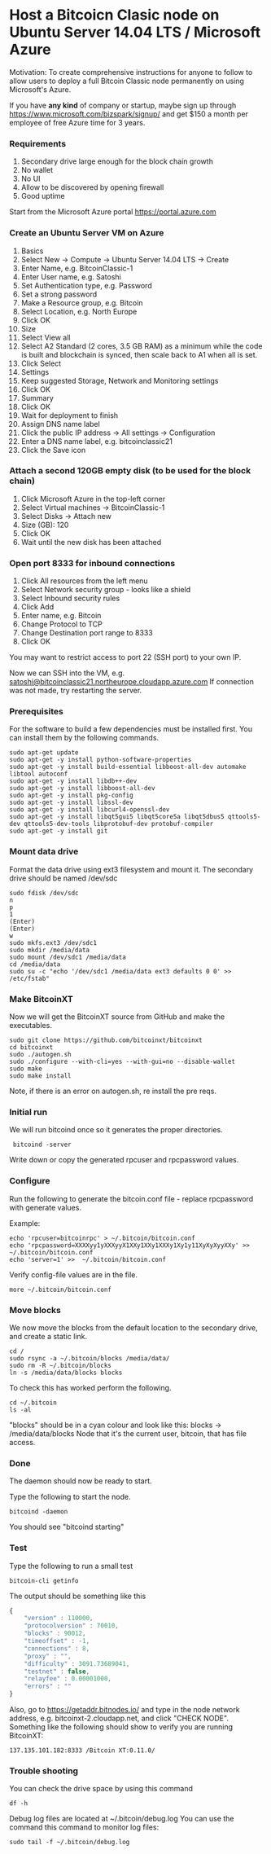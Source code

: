 # Host a Bitcoicn Clasic node on Ubuntu Server 14.04 LTS / Microsoft Azure #

Motivation: To create comprehensive instructions for anyone to follow to allow users to deploy a full Bitcoin Classic node permanently on using Microsoft's Azure.

If you have **any kind** of company or startup, maybe sign up through https://www.microsoft.com/bizspark/signup/ and get $150 a month per employee of free Azure time for 3 years.

### Requirements ###
1. Secondary drive large enough for the block chain growth
2. No wallet
3. No UI
4. Allow to be discovered by opening firewall
5. Good uptime

Start from the Microsoft Azure portal https://portal.azure.com

### Create an Ubuntu Server VM on Azure ###

1. Basics
 1. Select New -> Compute -> Ubuntu Server 14.04 LTS -> Create
 2. Enter Name, e.g. BitcoinClassic-1
 3. Enter User name, e.g. Satoshi
 3. Set Authentication type, e.g. Password
 4. Set a strong password
 5. Make a Resource group, e.g. Bitcoin
 6. Select Location, e.g. North Europe
 7. Click OK
2. Size
 1. Select View all
 2. Select A2 Standard (2 cores, 3.5 GB RAM) as a minimum while the code is built and blockchain is synced, then scale back to A1 when all is set.
 3. Click Select
3. Settings
 1. Keep suggested Storage, Network and Monitoring settings
 2. Click OK
4. Summary
 1. Click OK
 2. Wait for deployment to finish
5. Assign DNS name label
 1. Click the public IP address -> All settings -> Configuration
 2. Enter a DNS name label, e.g. bitcoinclassic21
 3. Click the Save icon
 
### Attach a second 120GB empty disk (to be used for the block chain) ###

1. Click Microsoft Azure in the top-left corner
2. Select Virtual machines -> BitcoinClassic-1
 1. Select Disks -> Attach new
 2. Size (GB): 120
 3. Click OK
 4. Wait until the new disk has been attached

### Open port 8333 for inbound connections  ###

1. Click All resources from the left menu
2. Select Network security group - looks like a shield
 1. Select Inbound security rules
 2. Click Add
 3. Enter name, e.g. Bitcoin
 4. Change Protocol to TCP
 4. Change Destination port range to 8333
 5. Click OK

You may want to restrict access to port 22 (SSH port) to your own IP.

Now we can SSH into the VM, e.g. satoshi@bitcoinclassic21.northeurope.cloudapp.azure.com
If connection was not made, try restarting the server.

### Prerequisites ###

For the software to build a few dependencies must be installed first.  You can install them by the following commands.

```
sudo apt-get update
sudo apt-get -y install python-software-properties
sudo apt-get -y install build-essential libboost-all-dev automake libtool autoconf
sudo apt-get -y install libdb++-dev
sudo apt-get -y install libboost-all-dev
sudo apt-get -y install pkg-config
sudo apt-get -y install libssl-dev
sudo apt-get -y install libcurl4-openssl-dev
sudo apt-get -y install libqt5gui5 libqt5core5a libqt5dbus5 qttools5-dev qttools5-dev-tools libprotobuf-dev protobuf-compiler
sudo apt-get -y install git

```

### Mount data drive ###
Format the data drive using ext3 filesystem and mount it. The secondary drive should be named /dev/sdc
```
sudo fdisk /dev/sdc
n
p
1
(Enter)
(Enter)
w
sudo mkfs.ext3 /dev/sdc1
sudo mkdir /media/data
sudo mount /dev/sdc1 /media/data
cd /media/data
sudo su -c "echo '/dev/sdc1 /media/data ext3 defaults 0 0' >> /etc/fstab"
```

### Make BitcoinXT ###
Now we will get the BitcoinXT source from GitHub and make the executables.
```
sudo git clone https://github.com/bitcoinxt/bitcoinxt
cd bitcoinxt
sudo ./autogen.sh
sudo ./configure --with-cli=yes --with-gui=no --disable-wallet
sudo make 
sudo make install
```

Note, if there is an error on autogen.sh, re install the pre reqs.

### Initial run ###
We will run bitcoind once so it generates the proper directories.

```
 bitcoind -server
```

Write down or copy the generated rpcuser and rpcpassword values.

### Configure ###
Run the following to generate the bitcoin.conf file - replace rpcpassword with generate values.

Example:
```
echo 'rpcuser=bitcoinrpc' > ~/.bitcoin/bitcoin.conf
echo 'rpcpassword=XXXXyy1yXXXyyX1XXy1XXy1XXXy1Xy1y11XyXyXyyXXy' >>  ~/.bitcoin/bitcoin.conf
echo 'server=1' >>  ~/.bitcoin/bitcoin.conf
```

Verify config-file values are in the file.
```
more ~/.bitcoin/bitcoin.conf
```

### Move blocks ###
We now move the blocks from the default location to the secondary drive, and create a static link.

```
cd /
sudo rsync -a ~/.bitcoin/blocks /media/data/
sudo rm -R ~/.bitcoin/blocks
ln -s /media/data/blocks blocks
```

To check this has worked perform the following.
```
cd ~/.bitcoin
ls -al
```

"blocks" should be in a cyan colour and look like this: blocks -> /media/data/blocks
Node that it's the current user, bitcoin, that has file access.

### Done ###
The daemon should now be ready to start.

Type the following to start the node.
```
bitcoind -daemon
```

You should see "bitcoind starting"

### Test ###
Type the following to run a small test
```
bitcoin-cli getinfo
```

The output should be something like this
```javascript
{
    "version" : 110000,
    "protocolversion" : 70010,
    "blocks" : 90012,
    "timeoffset" : -1,
    "connections" : 8,
    "proxy" : "",
    "difficulty" : 3091.73689041,
    "testnet" : false,
    "relayfee" : 0.00001000,
    "errors" : ""
}
```

Also, go to https://getaddr.bitnodes.io/ and type in the node network address, e.g. bitcoinxt-2.cloudapp.net, and click "CHECK NODE". Something like the following should show to verify you are running BitcoinXT:

`137.135.101.182:8333 /Bitcoin XT:0.11.0/`

### Trouble shooting ###

You can check the drive space by using this command
```
df -h
```

Debug log files are located at ~/.bitcoin/debug.log
You can use the command this command to monitor log files:
```
sudo tail -f ~/.bitcoin/debug.log
```
